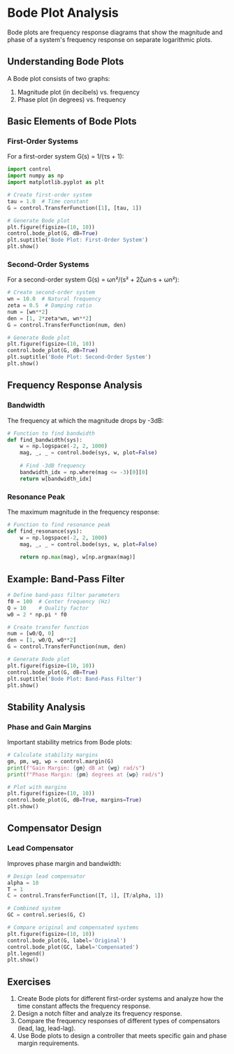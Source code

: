 # Bode Plot Analysis

Bode plots are frequency response diagrams that show the magnitude and phase of a system's frequency response on separate logarithmic plots.

## Understanding Bode Plots

A Bode plot consists of two graphs:
1. Magnitude plot (in decibels) vs. frequency
2. Phase plot (in degrees) vs. frequency

## Basic Elements of Bode Plots

### First-Order Systems
For a first-order system G(s) = 1/(τs + 1):

```python
import control
import numpy as np
import matplotlib.pyplot as plt

# Create first-order system
tau = 1.0  # Time constant
G = control.TransferFunction([1], [tau, 1])

# Generate Bode plot
plt.figure(figsize=(10, 10))
control.bode_plot(G, dB=True)
plt.suptitle('Bode Plot: First-Order System')
plt.show()
```

### Second-Order Systems
For a second-order system G(s) = ωn²/(s² + 2ζωn·s + ωn²):

```python
# Create second-order system
wn = 10.0  # Natural frequency
zeta = 0.5  # Damping ratio
num = [wn**2]
den = [1, 2*zeta*wn, wn**2]
G = control.TransferFunction(num, den)

# Generate Bode plot
plt.figure(figsize=(10, 10))
control.bode_plot(G, dB=True)
plt.suptitle('Bode Plot: Second-Order System')
plt.show()
```

## Frequency Response Analysis

### Bandwidth
The frequency at which the magnitude drops by -3dB:

```python
# Function to find bandwidth
def find_bandwidth(sys):
    w = np.logspace(-2, 2, 1000)
    mag, _, _ = control.bode(sys, w, plot=False)
    
    # Find -3dB frequency
    bandwidth_idx = np.where(mag <= -3)[0][0]
    return w[bandwidth_idx]
```

### Resonance Peak
The maximum magnitude in the frequency response:

```python
# Function to find resonance peak
def find_resonance(sys):
    w = np.logspace(-2, 2, 1000)
    mag, _, _ = control.bode(sys, w, plot=False)
    
    return np.max(mag), w[np.argmax(mag)]
```

## Example: Band-Pass Filter

```python
# Define band-pass filter parameters
f0 = 100  # Center frequency (Hz)
Q = 10    # Quality factor
w0 = 2 * np.pi * f0

# Create transfer function
num = [w0/Q, 0]
den = [1, w0/Q, w0**2]
G = control.TransferFunction(num, den)

# Generate Bode plot
plt.figure(figsize=(10, 10))
control.bode_plot(G, dB=True)
plt.suptitle('Bode Plot: Band-Pass Filter')
plt.show()
```

## Stability Analysis

### Phase and Gain Margins
Important stability metrics from Bode plots:

```python
# Calculate stability margins
gm, pm, wg, wp = control.margin(G)
print(f"Gain Margin: {gm} dB at {wg} rad/s")
print(f"Phase Margin: {pm} degrees at {wp} rad/s")

# Plot with margins
plt.figure(figsize=(10, 10))
control.bode_plot(G, dB=True, margins=True)
plt.show()
```

## Compensator Design

### Lead Compensator
Improves phase margin and bandwidth:

```python
# Design lead compensator
alpha = 10
T = 1
C = control.TransferFunction([T, 1], [T/alpha, 1])

# Combined system
GC = control.series(G, C)

# Compare original and compensated systems
plt.figure(figsize=(10, 10))
control.bode_plot(G, label='Original')
control.bode_plot(GC, label='Compensated')
plt.legend()
plt.show()
```

## Exercises

1. Create Bode plots for different first-order systems and analyze how the time constant affects the frequency response.
2. Design a notch filter and analyze its frequency response.
3. Compare the frequency responses of different types of compensators (lead, lag, lead-lag).
4. Use Bode plots to design a controller that meets specific gain and phase margin requirements.
